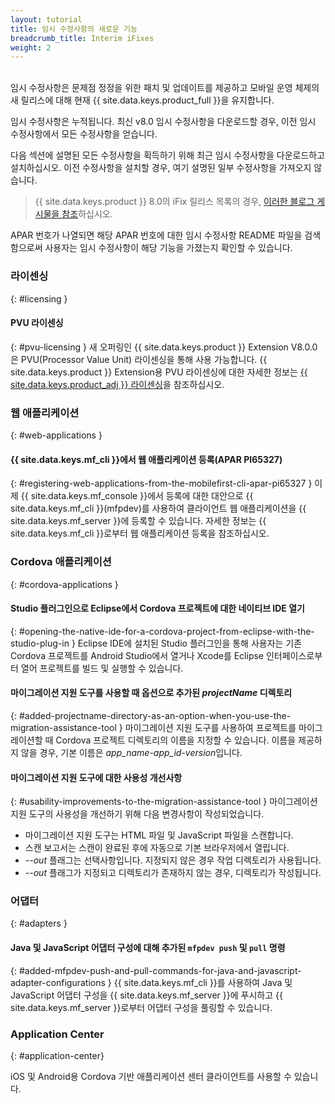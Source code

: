 ```yaml
---
layout: tutorial
title: 임시 수정사항의 새로운 기능
breadcrumb_title: Interim iFixes
weight: 2
---
```

<!-- NLS_CHARSET=UTF-8 -->
<br/>
임시 수정사항은 문제점 정정을 위한 패치 및 업데이트를 제공하고 모바일 운영 체제의 새 릴리스에 대해 현재 {{ site.data.keys.product_full }}을 유지합니다.

임시 수정사항은 누적됩니다. 최신 v8.0 임시 수정사항을 다운로드할 경우, 이전 임시 수정사항에서 모든 수정사항을 얻습니다.

다음 섹션에 설명된 모든 수정사항을 획득하기 위해 최근 임시 수정사항을 다운로드하고 설치하십시오. 이전 수정사항을 설치할 경우, 여기 설명된 일부 수정사항을 가져오지 않습니다.

> {{ site.data.keys.product }} 8.0의 iFix 릴리스 목록의 경우, [이러한 블로그 게시물을 참조]({{site.baseurl}}/blog/tag/iFix_8.0/)하십시오.

APAR 번호가 나열되면 해당 APAR 번호에 대한 임시 수정사항 README 파일을 검색함으로써 사용자는 임시 수정사항이 해당 기능을 가졌는지 확인할 수 있습니다.

### 라이센싱
{: #licensing }
#### PVU 라이센싱
{: #pvu-licensing }
새 오퍼링인 {{ site.data.keys.product }} Extension V8.0.0은 PVU(Processor Value Unit) 라이센싱을 통해 사용 가능합니다. {{ site.data.keys.product }} Extension용 PVU 라이센싱에 대한 자세한 정보는 [{{ site.data.keys.product_adj }} 라이센싱](../../licensing)을 참조하십시오.

### 웹 애플리케이션
{: #web-applications }
#### {{ site.data.keys.mf_cli }}에서 웹 애플리케이션 등록(APAR PI65327)
{: #registering-web-applications-from-the-mobilefirst-cli-apar-pi65327 }
이제 {{ site.data.keys.mf_console }}에서 등록에 대한 대안으로 {{ site.data.keys.mf_cli }}(mfpdev)를 사용하여 클라이언트 웹 애플리케이션을 {{ site.data.keys.mf_server }}에 등록할 수 있습니다. 자세한 정보는 {{ site.data.keys.mf_cli }}로부터 웹 애플리케이션 등록을 참조하십시오.

### Cordova 애플리케이션
{: #cordova-applications }
#### Studio 플러그인으로 Eclipse에서 Cordova 프로젝트에 대한 네이티브 IDE 열기
{: #opening-the-native-ide-for-a-cordova-project-from-eclipse-with-the-studio-plug-in }
Eclipse IDE에 설치된 Studio 플러그인을 통해 사용자는 기존 Cordova 프로젝트를 Android Studio에서 열거나 Xcode를 Eclipse 인터페이스로부터 열어 프로젝트를 빌드 및 실행할 수 있습니다.

#### 마이그레이션 지원 도구를 사용할 때 옵션으로 추가된 *projectName* 디렉토리
{: #added-projectname-directory-as-an-option-when-you-use-the-migration-assistance-tool }
마이그레이션 지원 도구를 사용하여 프로젝트를 마이그레이션할 때 Cordova 프로젝트 디렉토리의 이름을 지정할 수 있습니다. 이름을 제공하지 않을 경우, 기본 이름은 *app_name-app_id-version*입니다.

#### 마이그레이션 지원 도구에 대한 사용성 개선사항
{: #usability-improvements-to-the-migration-assistance-tool }
마이그레이션 지원 도구의 사용성을 개선하기 위해 다음 변경사항이 작성되었습니다.

* 마이그레이션 지원 도구는 HTML 파일 및 JavaScript 파일을 스캔합니다.
* 스캔 보고서는 스캔이 완료된 후에 자동으로 기본 브라우저에서 열립니다.
* *--out* 플래그는 선택사항입니다. 지정되지 않은 경우 작업 디렉토리가 사용됩니다.
* *--out* 플래그가 지정되고 디렉토리가 존재하지 않는 경우, 디렉토리가 작성됩니다.

### 어댑터
{: #adapters }
#### Java 및 JavaScript 어댑터 구성에 대해 추가된 `mfpdev push` 및 `pull` 명령
{: #added-mfpdev-push-and-pull-commands-for-java-and-javascript-adapter-configurations }
{{ site.data.keys.mf_cli }}를 사용하여 Java 및 JavaScript 어댑터 구성을 {{ site.data.keys.mf_server }}에 푸시하고 {{ site.data.keys.mf_server }}로부터 어댑터 구성을 풀링할 수 있습니다.

### Application Center
{: #application-center}

iOS 및 Android용 Cordova 기반 애플리케이션 센터 클라이언트를 사용할 수 있습니다.
